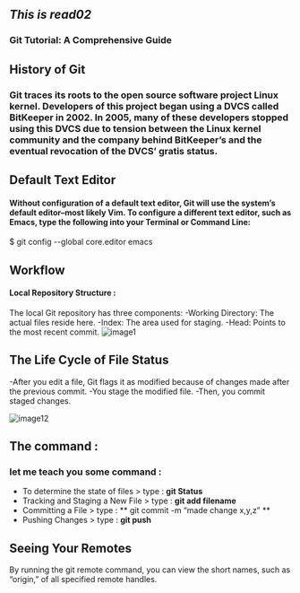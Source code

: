 ## ***This is read02***
 ### Git Tutorial: A Comprehensive Guide
## **History of Git**
###  Git traces its roots to the open source software project Linux kernel. Developers of this project began using a DVCS called BitKeeper in 2002. In 2005, many of these developers stopped using this DVCS due to tension between the Linux kernel community and the company behind BitKeeper’s and the eventual revocation of the DVCS’ gratis status.
## Default Text Editor
#### Without configuration of a default text editor, Git will use the system’s default editor–most likely Vim. To configure a different text editor, such as Emacs, type the following into your Terminal or Command Line:

$ git config --global core.editor emacs
## Workflow
#### Local Repository Structure :
The local Git repository has three components:
-Working Directory: The actual files reside here.
-Index: The area used for staging.
-Head: Points to the most recent commit.
![image1](https://blog.udemy.com/wp-content/uploads/2015/08/image036.png)
## The Life Cycle of File Status

-After you  edit a file, Git flags it as modified because of changes made after the previous commit.
-You stage the modified file.
-Then, you commit staged changes.












![image12](https://blog.udemy.com/wp-content/uploads/2015/08/image006.png)
## The command :
### let me teach you some command :
- To determine the state of files > type : **git Status**
- Tracking and Staging a New File > type : **git add filename**
- Committing a File > type  :  ** git commit -m “made change x,y,z” **
- Pushing Changes > type : **git push**
## **Seeing Your Remotes**
By running the git remote command, you can view the short names, such as “origin,” of all specified remote handles.





